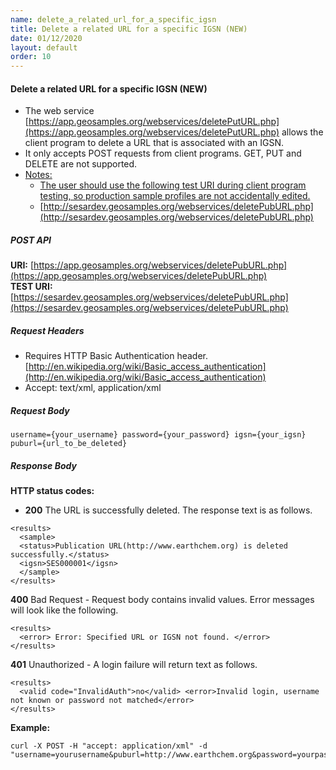 ```yaml
---
name: delete_a_related_url_for_a_specific_igsn
title: Delete a related URL for a specific IGSN (NEW)
date: 01/12/2020
layout: default
order: 10
---
```


#### Delete a related URL for a specific IGSN (NEW)
- The web service [https://app.geosamples.org/webservices/deletePutURL.php](https://app.geosamples.org/webservices/deletePutURL.php) allows the client program to delete a URL that is associated with an IGSN.
- It only accepts POST requests from client programs. GET, PUT and DELETE are not supported.
- <ins>Notes:</ins>
  - <ins>The user should use the following test URI during client program testing, so production sample profiles are not accidentally edited.</ins>
  - [http://sesardev.geosamples.org/webservices/deletePubURL.php](http://sesardev.geosamples.org/webservices/deletePubURL.php)

##### POST API
**URI:** [https://app.geosamples.org/webservices/deletePubURL.php](https://app.geosamples.org/webservices/deletePubURL.php)   
**TEST URI:** [https://sesardev.geosamples.org/webservices/deletePubURL.php](https://sesardev.geosamples.org/webservices/deletePubURL.php)
##### Request Headers
- Requires HTTP Basic Authentication header. [http://en.wikipedia.org/wiki/Basic_access_authentication](http://en.wikipedia.org/wiki/Basic_access_authentication)
- Accept: text/xml, application/xml
##### Request Body

```
username={your_username} password={your_password} igsn={your_igsn} puburl={url_to_be_deleted}
```

##### Response Body
**HTTP status codes:**
- **200** The URL is successfully deleted. The response text is as follows.

```
<results> 
  <sample> 
  <status>Publication URL(http://www.earthchem.org) is deleted successfully.</status>
  <igsn>SES000001</igsn> 
  </sample> 
</results>
```

**400** Bad Request - Request body contains invalid values. Error messages will look like the following.

```
<results> 
  <error> Error: Specified URL or IGSN not found. </error> 
</results>
```

**401** Unauthorized - A login failure will return text as follows.

```
<results> 
  <valid code="InvalidAuth">no</valid> <error>Invalid login, username not known or password not matched</error> 
</results>
```

**Example:**

```
curl -X POST -H "accept: application/xml" -d "username=yourusername&puburl=http://www.earthchem.org&password=yourpassword&igsn=SES000001";
```
